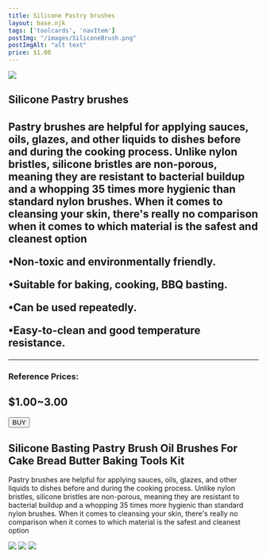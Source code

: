 ```yaml
---
title: Silicone Pastry brushes
layout: base.njk
tags: ['toolcards', 'navItem']
postImg: "/images/SiliconeBrush.png"
postImgAlt: "alt text"
price: $1.00 
---
```

<section class="tool_container">
       <img src ="/images/whitePastryBrush.jpg">
      <div class="text">
        <h1>Silicone Pastry brushes<h1>
        <p>Pastry brushes are helpful for applying sauces, oils, glazes, and other liquids to dishes before and during the cooking process. Unlike nylon bristles, silicone bristles are non-porous, meaning they are resistant to bacterial buildup and a whopping 35 times more hygienic than standard nylon brushes. When it comes to cleansing your skin, there's really no comparison when it comes to which material is the safest and cleanest option</p>
        <p>•Non-toxic and environmentally friendly.</p>
        <p>•Suitable for baking, cooking, BBQ basting.</p>
        <p>•Can be used repeatedly.</p>
        <p>•Easy-to-clean and good temperature resistance.</p>
        <hr />
        <!--  need add colors in the checked css-->
        <span class="fa fa-star checked"></span>
        <span class="fa fa-star checked"></span>
        <span class="fa fa-star checked"></span>
        <span class="fa fa-star"></span>
        <span class="fa fa-star"></span>
       <h3>Reference Prices: <h2>$1.00~3.00</h2> </h3> 
        <form method="get" action="https://www.aliexpress.com/item/2251832711539839.html?gatewayAdapt=4itemAdapt"><button type ="submit">BUY</button></form>
      </div>
        </section>
    <!-- content-->
    <div class="toolbody">
        <div class="bodycontext">
         <h2>Silicone Basting Pastry Brush Oil Brushes For Cake Bread Butter Baking Tools Kit</h2>
         <p>Pastry brushes are helpful for applying sauces, oils, glazes, and other liquids to dishes before and during the cooking process. Unlike nylon bristles, silicone bristles are non-porous, meaning they are resistant to bacterial buildup and a whopping 35 times more hygienic than standard nylon brushes. When it comes to cleansing your skin, there's really no comparison when it comes to which material is the safest and cleanest option</p>
        </div>
        <div class="bodyimg">
         <img src ="/images/tooldetail/brush.png">
          <img src ="/images/tooldetail/brush2.png"> 
          <img src ="/images/tooldetail/brush3.png"> 
        </div>
      </div>



